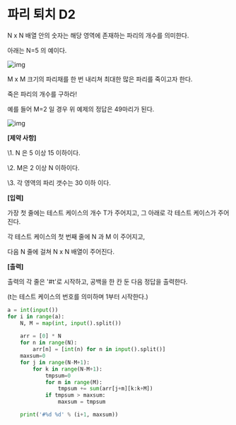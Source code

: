 # 파리 퇴치 D2

N x N 배열 안의 숫자는 해당 영역에 존재하는 파리의 개수를 의미한다.

아래는 N=5 의 예이다.


![img](https://swexpertacademy.com/main/common/fileDownload.do?downloadType=CKEditorImages&fileId=AV5P0m66AkIDFAUq)


M x M 크기의 파리채를 한 번 내리쳐 최대한 많은 파리를 죽이고자 한다.

죽은 파리의 개수를 구하라!

예를 들어 M=2 일 경우 위 예제의 정답은 49마리가 된다.


![img](https://swexpertacademy.com/main/common/fileDownload.do?downloadType=CKEditorImages&fileId=AV5P0reqAkMDFAUq)



**[제약 사항]**

\1. N 은 5 이상 15 이하이다.

\2. M은 2 이상 N 이하이다.

\3. 각 영역의 파리 갯수는 30 이하 이다.


**[입력]**

가장 첫 줄에는 테스트 케이스의 개수 T가 주어지고, 그 아래로 각 테스트 케이스가 주어진다.

각 테스트 케이스의 첫 번째 줄에 N 과 M 이 주어지고,

다음 N 줄에 걸쳐 N x N 배열이 주어진다.


**[출력]**

출력의 각 줄은 '#t'로 시작하고, 공백을 한 칸 둔 다음 정답을 출력한다.

(t는 테스트 케이스의 번호를 의미하며 1부터 시작한다.)

```python
a = int(input())
for i in range(a):
    N, M = map(int, input().split())
    
    arr = [0] * N
    for n in range(N):
        arr[n] = [int(n) for n in input().split()]
    maxsum=0
    for j in range(N-M+1):
        for k in range(N-M+1):
            tmpsum=0
            for m in range(M):
                tmpsum += sum(arr[j+m][k:k+M])
            if tmpsum > maxsum:
                maxsum = tmpsum

    print('#%d %d' % (i+1, maxsum))
```

